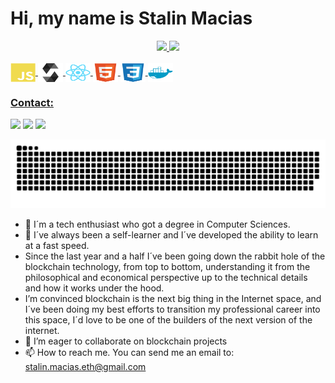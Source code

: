 # Hi, my name is Stalin Macias

<div align="center">
  <a href="https://github.com/stalinMacias">
  <img height="180em" src="https://github-readme-stats.vercel.app/api?username=stalinMacias&show_icons=true&theme=vue&include_all_commits=true&count_private=true"/>
  <img height="180em" src="https://github-readme-stats.vercel.app/api/top-langs/?username=stalinMacias&layout=compact&langs_count=7&theme=vue"/>
</div>
  
<div style="display: inline_block"><br>
  <img align="center" alt="Js" height="30" width="40" src="https://raw.githubusercontent.com/devicons/devicon/master/icons/javascript/javascript-plain.svg">
  <img align="center" alt="solidity" height="30" width="40" src="https://raw.githubusercontent.com/devicons/devicon/master/icons/solidity/solidity-original.svg">
  <img align="center" alt="React" height="30" width="40" src="https://raw.githubusercontent.com/devicons/devicon/master/icons/react/react-original.svg">
  <img align="center" alt="HTML" height="30" width="40" src="https://raw.githubusercontent.com/devicons/devicon/master/icons/html5/html5-original.svg">
  <img align="center" alt="CSS" height="30" width="40" src="https://raw.githubusercontent.com/devicons/devicon/master/icons/css3/css3-original.svg">
  <img align="center" alt="Docker" height="30" width="40" src="https://raw.githubusercontent.com/devicons/devicon/master/icons/docker/docker-plain.svg">
</div>

### Contact:
<div> 
  <a href = "https://wa.me/523418866648"><img src="https://img.shields.io/badge/WhatsApp-25D366?style=for-the-badge&logo=whatsapp&logoColor=white" target="_blank"></a>
  <a href = "mailto:stalin.macias.eth@gmail.com"><img src="https://img.shields.io/badge/-Gmail-%23333?style=for-the-badge&logo=gmail&logoColor=white" target="_blank"></a>
  <a href="https://www.linkedin.com/in/stalin-macias-eth/" target="_blank"><img src="https://img.shields.io/badge/-LinkedIn-%230077B5?style=for-the-badge&logo=linkedin&logoColor=white" target="_blank"></a> 
  
  
  ![Snake animation](https://github.com/stalinMacias/stalinMacias/blob/output/github-contribution-grid-snake.svg)
 
</div>

- 👀 I´m a tech enthusiast who got a degree in Computer Sciences.
- 🌱 I´ve always been a self-learner and I´ve developed the ability to learn at a fast speed.
- Since the last year and a half I´ve been going down the rabbit hole of the blockchain technology, from top to bottom, understanding it from the philosophical and economical perspective up to the technical details and how it works under the hood.
- I’m convinced blockchain is the next big thing in the Internet space, and I´ve been doing my best efforts to transition my professional career into this space, I´d love to be one of the builders of the next version of the internet.
- 💞️ I’m eager to collaborate on blockchain projects
- 📫 How to reach me. You can send me an email to: stalin.macias.eth@gmail.com

<!---
stalinMacias/stalinMacias is a ✨ special ✨ repository because its `README.md` (this file) appears on your GitHub profile.
You can click the Preview link to take a look at your changes.
--->
